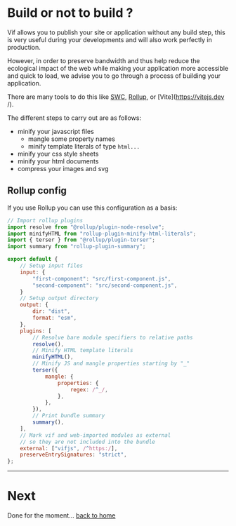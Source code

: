 # Build or not to build ?

Vif allows you to publish your site or application without any build step, this is very useful during your developments and will also work perfectly in production.

However, in order to preserve bandwidth and thus help reduce the ecological impact of the web while making your application more accessible and quick to load, we advise you to go through a process of building your application.

There are many tools to do this like [SWC](https://swc.rs/), [Rollup](https://rollupjs.org/), or [Vite](https://vitejs.dev /).

The different steps to carry out are as follows:

-   minify your javascript files
    -   mangle some property names
    -   minify template literals of type `html...`
-   minify your css style sheets
-   minify your html documents
-   compress your images and svg

## Rollup config

If you use Rollup you can use this configuration as a basis:

```js
// Import rollup plugins
import resolve from "@rollup/plugin-node-resolve";
import minifyHTML from "rollup-plugin-minify-html-literals";
import { terser } from "@rollup/plugin-terser";
import summary from "rollup-plugin-summary";

export default {
    // Setup input files
    input: {
        "first-component": "src/first-component.js",
        "second-component": "src/second-component.js",
    }
    // Setup output directory
    output: {
        dir: "dist",
        format: "esm",
    },
    plugins: [
        // Resolve bare module specifiers to relative paths
        resolve(),
        // Minify HTML template literals
        minifyHTML(),
        // Minify JS and mangle properties starting by "_"
        terser({
            mangle: {
                properties: {
                    regex: /^_/,
                },
            },
        }),
        // Print bundle summary
        summary(),
    ],
    // Mark vif and web-imported modules as external
    // so they are not included into the bundle
    external: ["vifjs", /^https:/],
    preserveEntrySignatures: "strict",
};
```

---

# Next

Done for the moment...
[back to home](../README.md)
